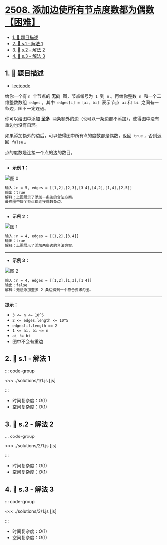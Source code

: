 # [2508. 添加边使所有节点度数都为偶数【困难】](https://github.com/tnotesjs/TNotes.leetcode/tree/main/notes/2508.%20%E6%B7%BB%E5%8A%A0%E8%BE%B9%E4%BD%BF%E6%89%80%E6%9C%89%E8%8A%82%E7%82%B9%E5%BA%A6%E6%95%B0%E9%83%BD%E4%B8%BA%E5%81%B6%E6%95%B0%E3%80%90%E5%9B%B0%E9%9A%BE%E3%80%91)

<!-- region:toc -->

- [1. 📝 题目描述](#1--题目描述)
- [2. 🎯 s.1 - 解法 1](#2--s1---解法-1)
- [3. 🎯 s.2 - 解法 2](#3--s2---解法-2)
- [4. 🎯 s.3 - 解法 3](#4--s3---解法-3)

<!-- endregion:toc -->

## 1. 📝 题目描述

- [leetcode](https://leetcode.cn/problems/add-edges-to-make-degrees-of-all-nodes-even/)

给你一个有 `n`  个节点的 **无向**  图，节点编号为  `1`  到  `n` 。再给你整数  `n`  和一个二维整数数组  `edges` ，其中  `edges[i] = [ai, bi]`  表示节点  `ai` 和  `bi`  之间有一条边。图不一定连通。

你可以给图中添加 **至多**  两条额外的边（也可以一条边都不添加），使得图中没有重边也没有自环。

如果添加额外的边后，可以使得图中所有点的度数都是偶数，返回  `true` ，否则返回  `false` 。

点的度数是连接一个点的边的数目。

---

- **示例 1：**

![图 0](https://cdn.jsdelivr.net/gh/tnotesjs/imgs@main/2025-09-27-20-36-59.png)

```txt
输入：n = 5, edges = [[1,2],[2,3],[3,4],[4,2],[1,4],[2,5]]
输出：true
解释：上图展示了添加一条边的合法方案。
最终图中每个节点都连接偶数条边。
```

---

- **示例 2：**

![图 1](https://cdn.jsdelivr.net/gh/tnotesjs/imgs@main/2025-09-27-20-37-14.png)

```txt
输入：n = 4, edges = [[1,2],[3,4]]
输出：true
解释：上图展示了添加两条边的合法方案。
```

---

- **示例 3：**

![图 2](https://cdn.jsdelivr.net/gh/tnotesjs/imgs@main/2025-09-27-20-37-20.png)

```txt
输入：n = 4, edges = [[1,2],[1,3],[1,4]]
输出：false
解释：无法添加至多 2 条边得到一个符合要求的图。
```

---

**提示：**

- `3 <= n <= 10^5`
- `2 <= edges.length <= 10^5`
- `edges[i].length == 2`
- `1 <= ai, bi <= n`
- `ai != bi`
- 图中不会有重边

## 2. 🎯 s.1 - 解法 1

::: code-group

<<< ./solutions/1/1.js [js]

:::

- 时间复杂度：$O(1)$
- 空间复杂度：$O(1)$

## 3. 🎯 s.2 - 解法 2

::: code-group

<<< ./solutions/2/1.js [js]

:::

- 时间复杂度：$O(1)$
- 空间复杂度：$O(1)$

## 4. 🎯 s.3 - 解法 3

::: code-group

<<< ./solutions/3/1.js [js]

:::

- 时间复杂度：$O(1)$
- 空间复杂度：$O(1)$
